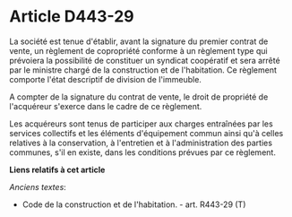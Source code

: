 # Article D443-29

La société est tenue d'établir, avant la signature du premier contrat de vente, un règlement de copropriété conforme à un
règlement type qui prévoiera la possibilité de constituer un syndicat coopératif et sera arrêté par le ministre chargé de la
construction et de l'habitation. Ce règlement comporte l'état descriptif de division de l'immeuble.

A compter de la signature du contrat de vente, le droit de propriété de l'acquéreur s'exerce dans le cadre de ce règlement.

Les acquéreurs sont tenus de participer aux charges entraînées par les services collectifs et les éléments d'équipement
commun ainsi qu'à celles relatives à la conservation, à l'entretien et à l'administration des parties communes, s'il en
existe, dans les conditions prévues par ce règlement.

**Liens relatifs à cet article**

_Anciens textes_:

  - Code de la construction et de l'habitation. - art. R443-29 (T)
